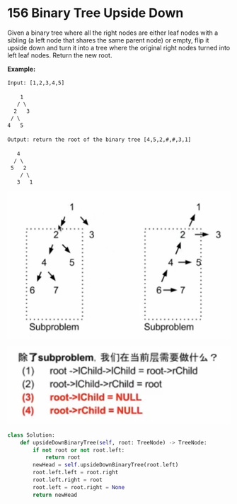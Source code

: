 # 156 Binary Tree Upside Down

Given a binary tree where all the right nodes are either leaf nodes with a sibling \(a left node that shares the same parent node\) or empty, flip it upside down and turn it into a tree where the original right nodes turned into left leaf nodes. Return the new root.

**Example:**

```text
Input: [1,2,3,4,5]

    1
   / \
  2   3
 / \
4   5

Output: return the root of the binary tree [4,5,2,#,#,3,1]

   4
  / \
 5   2
    / \
   3   1  
```

![](../.gitbook/assets/image%20%2812%29.png)

![](../.gitbook/assets/image%20%2825%29.png)

```python
class Solution:
    def upsideDownBinaryTree(self, root: TreeNode) -> TreeNode:
        if not root or not root.left:
            return root
        newHead = self.upsideDownBinaryTree(root.left)
        root.left.left = root.right
        root.left.right = root
        root.left = root.right = None
        return newHead
```

